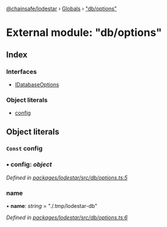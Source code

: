 [@chainsafe/lodestar](../README.md) › [Globals](../globals.md) › ["db/options"](_db_options_.md)

# External module: "db/options"

## Index

### Interfaces

* [IDatabaseOptions](../interfaces/_db_options_.idatabaseoptions.md)

### Object literals

* [config](_db_options_.md#const-config)

## Object literals

### `Const` config

### ▪ **config**: *object*

*Defined in [packages/lodestar/src/db/options.ts:5](https://github.com/ChainSafe/lodestar/blob/e2d6cf79d/packages/lodestar/src/db/options.ts#L5)*

###  name

• **name**: *string* = "./.tmp/lodestar-db"

*Defined in [packages/lodestar/src/db/options.ts:6](https://github.com/ChainSafe/lodestar/blob/e2d6cf79d/packages/lodestar/src/db/options.ts#L6)*
